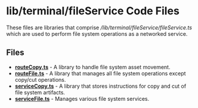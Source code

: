 # lib/terminal/fileService Code Files
These files are libraries that comprise */lib/terminal/fileService/fileService.ts* which are used to perform file system operations as a networked service.

## Files
<!-- Do not edit below this line.  Contents dynamically populated. -->

* **[routeCopy.ts](routeCopy.ts)**     - A library to handle file system asset movement.
* **[routeFile.ts](routeFile.ts)**     - A library that manages all file system operations except copy/cut operations.
* **[serviceCopy.ts](serviceCopy.ts)** - A library that stores instructions for copy and cut of file system artifacts.
* **[serviceFile.ts](serviceFile.ts)** - Manages various file system services.